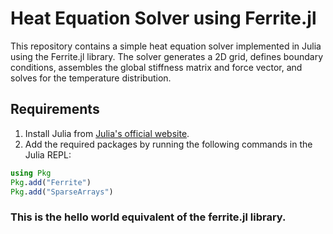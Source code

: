 # Heat Equation Solver using Ferrite.jl

This repository contains a simple heat equation solver implemented in Julia using the Ferrite.jl library. The solver generates a 2D grid, defines boundary conditions, assembles the global stiffness matrix and force vector, and solves for the temperature distribution.

## Requirements

1. Install Julia from [Julia's official website](https://julialang.org/downloads/).
2. Add the required packages by running the following commands in the Julia REPL:

```julia
using Pkg
Pkg.add("Ferrite")
Pkg.add("SparseArrays")
```


### This is the hello world equivalent of the ferrite.jl library.
